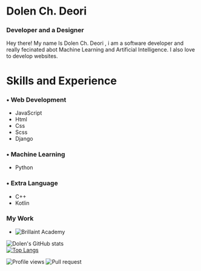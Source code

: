 # Dolen Ch. Deori
### Developer and a Designer

Hey there! My name Is Dolen Ch. Deori , i am a software developer and really fecinated abot Machine Learning and Artificial Intelligence.
I also love to develop websites.

# Skills and Experience
### • Web Development
* JavaScript 
* Html
* Css
* Scss
* Django

### • Machine Learning
* Python

### • Extra Language
* C++
* Kotlin

### My Work
* ![Brillaint Academy](http://www.brilliantacademy.website/)

![Dolen's GitHub stats](https://github-readme-stats.vercel.app/api?username=DolenDeori&show_icons=true&theme=radical) <br>
[![Top Langs](https://github-readme-stats.vercel.app/api/top-langs/?username=DolenDeori&layout=compact)](https://github.com/DolenDeori/github-readme-stats)




![Profile views](https://gpvc.arturio.dev/DolenDeori)
![Pull request](https://img.shields.io/github/issues-pr/DolenDeori/github-readme-stats?color=0088ff)
